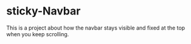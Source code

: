 # sticky-Navbar
This is a project about how the navbar stays visible and fixed at the top when you keep scrolling.
